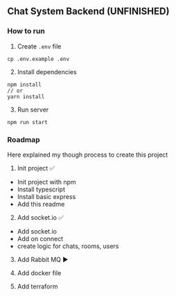 ## Chat System Backend (UNFINISHED)

### How to run
1. Create `.env` file
```
cp .env.example .env
```

2. Install dependencies

```
npm install
// or
yarn install
```

3. Run server
```
npm run start
```

### Roadmap
Here explained my though process to create this project

1. Init project :white_check_mark:
- Init project with npm 
- Install typescript 
- Install basic express
- Add this readme

2. Add socket.io :white_check_mark:
- Add socket.io
- Add on connect
- create logic for chats, rooms, users

3. Add Rabbit MQ :arrow_forward:

4. Add docker file

5. Add terraform